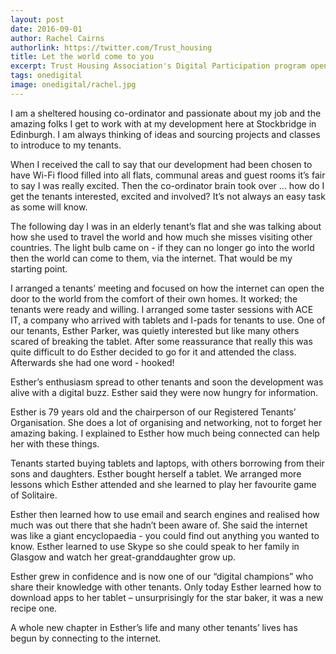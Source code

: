 ```yaml
---
layout: post
date: 2016-09-01
author: Rachel Cairns
authorlink: https://twitter.com/Trust_housing
title: Let the world come to you
excerpt: Trust Housing Association's Digital Participation program opens the door to new horizons for older people
tags: onedigital
image: onedigital/rachel.jpg
---
```


I am a sheltered housing co-ordinator and passionate about my job and the amazing folks I get to work with at my development here at Stockbridge in Edinburgh. I am always thinking of ideas and sourcing projects and classes to introduce to my tenants.

When I received the call to say that our development had been chosen to have Wi-Fi flood filled into all flats, communal areas and guest rooms it’s fair to say I was really excited. Then the co-ordinator brain took over ... how do I get the tenants interested, excited and involved? It’s not always an easy task as some will know.

The following day I was in an elderly tenant’s flat and she was talking about how she used to travel the world and how much she misses visiting other countries. The light bulb came on - if they can no longer go into the world then the world can come to them, via the internet. That would be my starting point.

I arranged a tenants’ meeting and focused on how the internet can open the door to the world from the comfort of their own homes. It worked; the tenants were ready and willing. I arranged some taster sessions with ACE IT, a company who arrived with tablets and I-pads for tenants to use. One of our tenants, Esther Parker, was quietly interested but like many others scared of breaking the tablet. After some reassurance that really this was quite difficult to do Esther decided to go for it and attended the class. Afterwards she had one word - hooked!

Esther’s enthusiasm spread to other tenants and soon the development was alive with a digital buzz. Esther said they were now hungry for information.

Esther is 79 years old and the chairperson of our Registered Tenants’ Organisation. She does a lot of organising and networking, not to forget her amazing baking. I explained to Esther how much being connected can help her with these things.

Tenants started buying tablets and laptops, with others borrowing from their sons and daughters. Esther bought herself a tablet. We arranged more lessons which Esther attended and she learned to play her favourite game of Solitaire.

Esther then learned how to use email and search engines and realised how much was out there that she hadn’t been aware of. She said the internet was like a giant encyclopaedia - you could find out anything you wanted to know. Esther learned to use Skype so she could speak to her family in Glasgow and watch her great-granddaughter grow up.

Esther grew in confidence and is now one of our “digital champions” who share their knowledge with other tenants. Only today Esther learned how to download apps to her tablet – unsurprisingly for the star baker, it was a new recipe one.

A whole new chapter in Esther’s life and many other tenants’ lives has begun by connecting to the internet.

